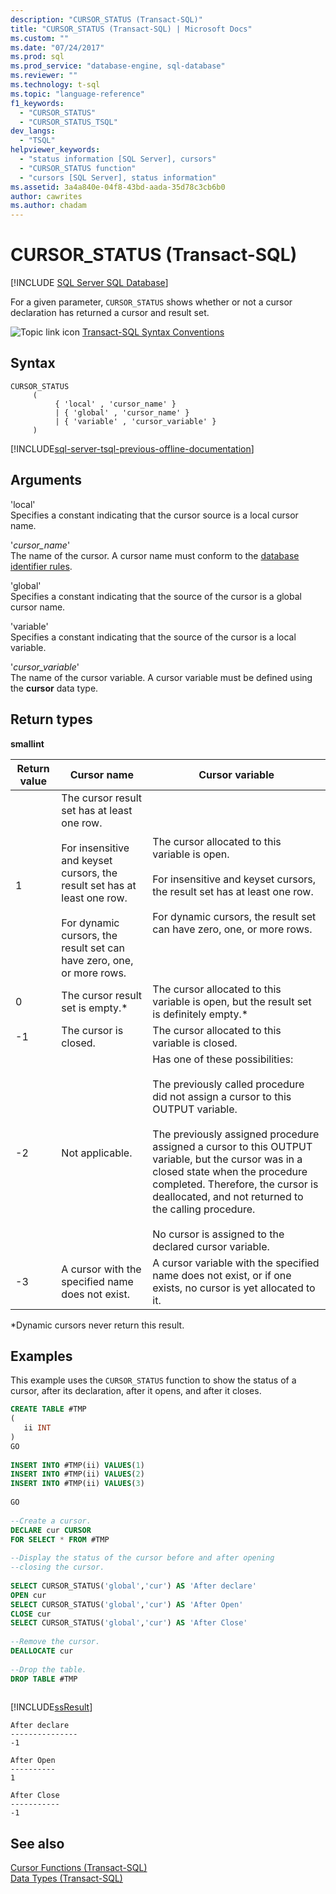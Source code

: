 ```yaml
---
description: "CURSOR_STATUS (Transact-SQL)"
title: "CURSOR_STATUS (Transact-SQL) | Microsoft Docs"
ms.custom: ""
ms.date: "07/24/2017"
ms.prod: sql
ms.prod_service: "database-engine, sql-database"
ms.reviewer: ""
ms.technology: t-sql
ms.topic: "language-reference"
f1_keywords: 
  - "CURSOR_STATUS"
  - "CURSOR_STATUS_TSQL"
dev_langs: 
  - "TSQL"
helpviewer_keywords: 
  - "status information [SQL Server], cursors"
  - "CURSOR_STATUS function"
  - "cursors [SQL Server], status information"
ms.assetid: 3a4a840e-04f8-43bd-aada-35d78c3cb6b0
author: cawrites
ms.author: chadam
---
```

# CURSOR_STATUS (Transact-SQL)
[!INCLUDE [SQL Server SQL Database](../../includes/applies-to-version/sql-asdb.md)]

For a given parameter, `CURSOR_STATUS` shows whether or not a cursor declaration has returned a cursor and result set.
  
![Topic link icon](../../database-engine/configure-windows/media/topic-link.gif "Topic link icon") [Transact-SQL Syntax Conventions](../../t-sql/language-elements/transact-sql-syntax-conventions-transact-sql.md)
  
## Syntax  
  
```syntaxsql
CURSOR_STATUS   
     (  
          { 'local' , 'cursor_name' }   
          | { 'global' , 'cursor_name' }   
          | { 'variable' , 'cursor_variable' }   
     )  
```  
  
[!INCLUDE[sql-server-tsql-previous-offline-documentation](../../includes/sql-server-tsql-previous-offline-documentation.md)]

## Arguments
'local'  
Specifies a constant indicating that the cursor source is a local cursor name.
  
'*cursor_name*'  
The name of the cursor. A cursor name must conform to the [database identifier rules](../../relational-databases/databases/database-identifiers.md).
  
'global'  
Specifies a constant indicating that the source of the cursor is a global cursor name.
  
'variable'  
Specifies a constant indicating that the source of the cursor is a local variable.
  
'*cursor_variable*'  
The name of the cursor variable. A cursor variable must be defined using the **cursor** data type.
  
## Return types
**smallint**
  
|Return value|Cursor name|Cursor variable|  
|---|---|---|
|1|The cursor result set has at least one row.<br /><br /> For insensitive and keyset cursors, the result set has at least one row.<br /><br /> For dynamic cursors, the result set can have zero, one, or more rows.|The cursor allocated to this variable is open.<br /><br /> For insensitive and keyset cursors, the result set has at least one row.<br /><br /> For dynamic cursors, the result set can have zero, one, or more rows.|  
|0|The cursor result set is empty.*|The cursor allocated to this variable is open, but the result set is definitely empty.*|  
|-1|The cursor is closed.|The cursor allocated to this variable is closed.|  
|-2|Not applicable.|Has one of these possibilities:<br /><br /> The previously called procedure did not assign a cursor to this OUTPUT variable.<br /><br /> The previously assigned procedure assigned a cursor to this OUTPUT variable, but the cursor was in a closed state when the procedure completed. Therefore, the cursor is deallocated, and not returned to the calling procedure.<br /><br /> No cursor is assigned to the declared cursor variable.|  
|-3|A cursor with the specified name does not exist.|A cursor variable with the specified name does not exist, or if one exists, no cursor is yet allocated to it.|  
  
*Dynamic cursors never return this result.
  
## Examples  
This example uses the `CURSOR_STATUS` function to show the status of a cursor, after its declaration, after it opens, and after it closes.
  
```sql
CREATE TABLE #TMP  
(  
   ii INT  
)  
GO  
  
INSERT INTO #TMP(ii) VALUES(1)  
INSERT INTO #TMP(ii) VALUES(2)  
INSERT INTO #TMP(ii) VALUES(3)  
  
GO  
  
--Create a cursor.  
DECLARE cur CURSOR  
FOR SELECT * FROM #TMP  
  
--Display the status of the cursor before and after opening  
--closing the cursor.  
  
SELECT CURSOR_STATUS('global','cur') AS 'After declare'  
OPEN cur  
SELECT CURSOR_STATUS('global','cur') AS 'After Open'  
CLOSE cur  
SELECT CURSOR_STATUS('global','cur') AS 'After Close'  
  
--Remove the cursor.  
DEALLOCATE cur  
  
--Drop the table.  
DROP TABLE #TMP  
  
```  
  
[!INCLUDE[ssResult](../../includes/ssresult-md.md)]
  
```
After declare
---------------
-1  
  
After Open
----------
1  
  
After Close
-----------
-1
```  
  
## See also
[Cursor Functions &#40;Transact-SQL&#41;](../../t-sql/functions/cursor-functions-transact-sql.md)  
[Data Types &#40;Transact-SQL&#41;](../../t-sql/data-types/data-types-transact-sql.md)
  
  
